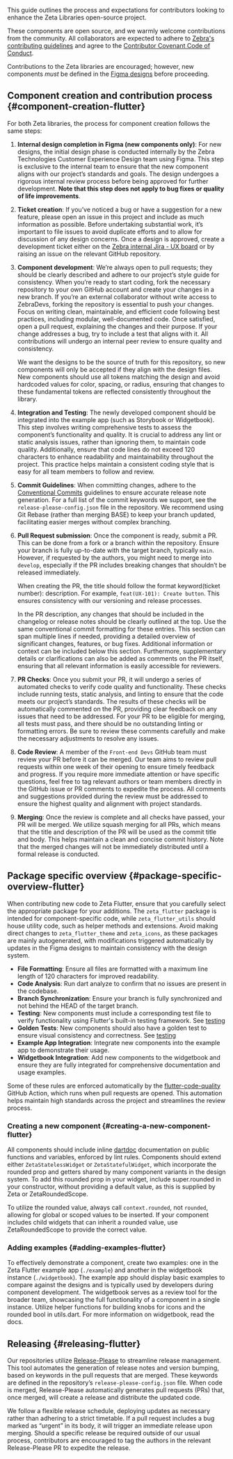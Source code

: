 This guide outlines the process and expectations for contributors looking to enhance the Zeta Libraries open-source project.

These components are open source, and we warmly welcome contributions from the community. All collaborators are expected to adhere to [Zebra's contributing guidelines](https://github.com/ZebraDevs/About/blob/master/CONTRIBUTING.md) and agree to the [Contributor Covenant Code of Conduct](https://github.com/ZebraDevs/About/blob/master/Code_of_Conduct.md).

Contributions to the Zeta libraries are encouraged; however, new components _must_ be defined in the [Figma designs](https://www.figma.com/design/JesXQFLaPJLc1BdBM4sisI/%F0%9F%A6%93-ZDS---Components) before proceeding.

## Component creation and contribution process {#component-creation-flutter}

For both Zeta libraries, the process for component creation follows the same steps:

1. **Internal design completion in Figma (new components only)**: For new designs, the initial design phase is conducted internally by the Zebra Technologies Customer Experience Design team using Figma. This step is exclusive to the internal team to ensure that the new component aligns with our project’s standards and goals. The design undergoes a rigorous internal review process before being approved for further development.
   **Note that this step does not apply to bug fixes or quality of life improvements**.

2. **Ticket creation**: If you’ve noticed a bug or have a suggestion for a new feature, please open an issue in this project and include as much information as possible. Before undertaking substantial work, it’s important to file issues to avoid duplicate efforts and to allow for discussion of any design concerns. Once a design is approved, create a development ticket either on the [Zebra internal Jira - UX board](https://jira.zebra.com/browse/UX) or by raising an issue on the relevant GitHub repository.

3. **Component development**: We’re always open to pull requests; they should be clearly described and adhere to our project’s style guide for consistency. When you’re ready to start coding, fork the necessary repository to your own GitHub account and create your changes in a new branch. If you’re an external collaborator without write access to ZebraDevs, forking the repository is essential to push your changes. Focus on writing clean, maintainable, and efficient code following best practices, including modular, well-documented code. Once satisfied, open a pull request, explaining the changes and their purpose. If your change addresses a bug, try to include a test that aligns with it. All contributions will undergo an internal peer review to ensure quality and consistency.

   We want the designs to be the source of truth for this repository, so new components will only be accepted if they align with the design files. New components should use all tokens matching the design and avoid hardcoded values for color, spacing, or radius, ensuring that changes to these fundamental tokens are reflected consistently throughout the library.

4. **Integration and Testing**: The newly developed component should be integrated into the example app (such as Storybook or Widgetbook). This step involves writing comprehensive tests to assess the component’s functionality and quality. It is crucial to address any lint or static analysis issues, rather than ignoring them, to maintain code quality. Additionally, ensure that code lines do not exceed 120 characters to enhance readability and maintainability throughout the project. This practice helps maintain a consistent coding style that is easy for all team members to follow and review.

5. **Commit Guidelines**: When committing changes, adhere to the [Conventional Commits](https://www.conventionalcommits.org/en/v1.0.0/#specification) guidelines to ensure accurate release note generation. For a full list of the commit keywords we support, see the `release-please-config.json` file in the repository. We recommend using Git Rebase (rather than merging BASE) to keep your branch updated, facilitating easier merges without complex branching.

6. **Pull Request submission**: Once the component is ready, submit a PR. This can be done from a fork or a branch within the repository. Ensure your branch is fully up-to-date with the target branch, typically `main`. However, if requested by the authors, you might need to merge into `develop`, especially if the PR includes breaking changes that shouldn’t be released immediately.

   When creating the PR, the title should follow the format keyword(ticket number): description. For example, `feat(UX-101): Create button`. This ensures consistency with our versioning and release processes.

   In the PR description, any changes that should be included in the changelog or release notes should be clearly outlined at the top. Use the same conventional commit formatting for these entries. This section can span multiple lines if needed, providing a detailed overview of significant changes, features, or bug fixes. Additional information or context can be included below this section. Furthermore, supplementary details or clarifications can also be added as comments on the PR itself, ensuring that all relevant information is easily accessible for reviewers.

7. **PR Checks**: Once you submit your PR, it will undergo a series of automated checks to verify code quality and functionality. These checks include running tests, static analysis, and linting to ensure that the code meets our project’s standards. The results of these checks will be automatically commented on the PR, providing clear feedback on any issues that need to be addressed. For your PR to be eligible for merging, all tests must pass, and there should be no outstanding linting or formatting errors. Be sure to review these comments carefully and make the necessary adjustments to resolve any issues.

8. **Code Review**: A member of the `Front-end Devs` GitHub team must review your PR before it can be merged. Our team aims to review pull requests within one week of their opening to ensure timely feedback and progress. If you require more immediate attention or have specific questions, feel free to tag relevant authors or team members directly in the GitHub issue or PR comments to expedite the process. All comments and suggestions provided during the review must be addressed to ensure the highest quality and alignment with project standards.

9. **Merging**: Once the review is complete and all checks have passed, your PR will be merged. We utilize squash merging for all PRs, which means that the title and description of the PR will be used as the commit title and body. This helps maintain a clean and concise commit history. Note that the merged changes will not be immediately distributed until a formal release is conducted.

## Package specific overview {#package-specific-overview-flutter}

When contributing new code to Zeta Flutter, ensure that you carefully select the appropriate package for your additions. The `zeta_flutter` package is intended for component-specific code, while `zeta_flutter_utils` should house utility code, such as helper methods and extensions. Avoid making direct changes to `zeta_flutter_theme` and `zeta_icons`, as these packages are mainly autogenerated, with modifications triggered automatically by updates in the Figma designs to maintain consistency with the design system.

- **File Formatting**: Ensure all files are formatted with a maximum line length of 120 characters for improved readability.
- **Code Analysis**: Run dart analyze to confirm that no issues are present in the codebase.
- **Branch Synchronization**: Ensure your branch is fully synchronized and not behind the HEAD of the target branch.
- **Testing**: New components must include a corresponding test file to verify functionality using Flutter's built-in testing framework. See [testing](./testing#zeta-flutter)
- **Golden Tests**: New components should also have a golden test to ensure visual consistency and correctness. See [testing](./testing#golden-testing)
- **Example App Integration**: Integrate new components into the example app to demonstrate their usage.
- **Widgetbook Integration**: Add new components to the widgetbook and ensure they are fully integrated for comprehensive documentation and usage examples.

Some of these rules are enforced automatically by the [flutter-code-quality](https://github.com/ZebraDevs/flutter-code-quality) GitHub Action, which runs when pull requests are opened. This automation helps maintain high standards across the project and streamlines the review process.

### Creating a new component {#creating-a-new-component-flutter}

All components should include inline [dartdoc](https://dart.dev/tools/dart-doc) documentation on public functions and variables, enforced by lint rules. Components should extend either `ZetaStatelessWidget` or `ZetaStatefulWidget`, which incorporate the rounded prop and getters shared by many component variants in the design system. To add this rounded prop in your widget, include super.rounded in your constructor, without providing a default value, as this is supplied by Zeta or ZetaRoundedScope.

To utilize the rounded value, always call `context.rounded`, not `rounded`, allowing for global or scoped values to be inserted. If your component includes child widgets that can inherit a rounded value, use ZetaRoundedScope to provide the correct value.

### Adding examples {#adding-examples-flutter}

To effectively demonstrate a component, create two examples: one in the Zeta Flutter example app (`./example`) and another in the widgetbook instance (`./widgetbook`). The example app should display basic examples to compare against the designs and is typically used by developers during component development. The widgetbook serves as a review tool for the broader team, showcasing the full functionality of a component in a single instance. Utilize helper functions for building knobs for icons and the rounded bool in utils.dart. For more information on widgetbook, read the docs.

## Releasing {#releasing-flutter}

Our repositories utilize [Release-Please](https://github.com/googleapis/release-please) to streamline release management. This tool automates the generation of release notes and version bumping, based on keywords in the pull requests that are merged. These keywords are defined in the repository’s `release-please-config.json` file. When code is merged, Release-Please automatically generates pull requests (PRs) that, once merged, will create a release and distribute the updated code.

We follow a flexible release schedule, deploying updates as necessary rather than adhering to a strict timetable. If a pull request includes a bug marked as “urgent” in its body, it will trigger an immediate release upon merging. Should a specific release be required outside of our usual process, contributors are encouraged to tag the authors in the relevant Release-Please PR to expedite the release.
